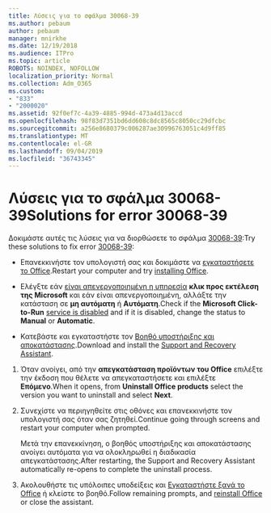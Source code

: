 ```yaml
---
title: Λύσεις για το σφάλμα 30068-39
ms.author: pebaum
author: pebaum
manager: mnirkhe
ms.date: 12/19/2018
ms.audience: ITPro
ms.topic: article
ROBOTS: NOINDEX, NOFOLLOW
localization_priority: Normal
ms.collection: Adm_O365
ms.custom:
- "833"
- "2000020"
ms.assetid: 92f0ef7c-4a39-4885-994d-473a4d13accd
ms.openlocfilehash: 98f83d7351bd6dd608c8dc8565c8050cc29dfcbc
ms.sourcegitcommit: a256e8680379c006287ae30996763051c4d9ff85
ms.translationtype: MT
ms.contentlocale: el-GR
ms.lasthandoff: 09/04/2019
ms.locfileid: "36743345"
---
```

# <a name="solutions-for-error-30068-39"></a><span data-ttu-id="605ff-102">Λύσεις για το σφάλμα 30068-39</span><span class="sxs-lookup"><span data-stu-id="605ff-102">Solutions for error 30068-39</span></span>

<span data-ttu-id="605ff-103">Δοκιμάστε αυτές τις λύσεις για να διορθώσετε το σφάλμα [30068-39](https://support.office.com/article/963ca3e4-217a-4c16-9c02-ff946548357b?wt.mc_id=Alchemy_ClientDIA):</span><span class="sxs-lookup"><span data-stu-id="605ff-103">Try these solutions to fix error [30068-39](https://support.office.com/article/963ca3e4-217a-4c16-9c02-ff946548357b?wt.mc_id=Alchemy_ClientDIA):</span></span>
  
- <span data-ttu-id="605ff-104">Επανεκκινήστε τον υπολογιστή σας και δοκιμάστε να [εγκαταστήσετε το Office](https://portal.office.com/OLS/MySoftware.aspx).</span><span class="sxs-lookup"><span data-stu-id="605ff-104">Restart your computer and try [installing Office](https://portal.office.com/OLS/MySoftware.aspx).</span></span>

- <span data-ttu-id="605ff-105">Ελέγξτε εάν [είναι απενεργοποιημένη η υπηρεσία](https://support.office.com/article/963ca3e4-217a-4c16-9c02-ff946548357b?wt.mc_id=Alchemy_ClientDIA) **κλικ προς εκτέλεση της Microsoft** και εάν είναι απενεργοποιημένη, αλλάξτε την κατάσταση σε **μη αυτόματη** ή **Αυτόματη**.</span><span class="sxs-lookup"><span data-stu-id="605ff-105">Check if the **Microsoft Click-to-Run** [service is disabled](https://support.office.com/article/963ca3e4-217a-4c16-9c02-ff946548357b?wt.mc_id=Alchemy_ClientDIA) and if it is disabled, change the status to **Manual** or **Automatic**.</span></span>

- <span data-ttu-id="605ff-106">Κατεβάστε και εγκαταστήστε τον [Βοηθό υποστήριξης και αποκατάστασης](https://aka.ms/SARA-OfficeUninstall-Alchemy).</span><span class="sxs-lookup"><span data-stu-id="605ff-106">Download and install the [Support and Recovery Assistant](https://aka.ms/SARA-OfficeUninstall-Alchemy).</span></span>

1. <span data-ttu-id="605ff-107">Όταν ανοίγει, από την **απεγκατάσταση προϊόντων του Office** επιλέξτε την έκδοση που θέλετε να απεγκαταστήσετε και επιλέξτε **Επόμενο**.</span><span class="sxs-lookup"><span data-stu-id="605ff-107">When it opens, from **Uninstall Office products** select the version you want to uninstall and select **Next**.</span></span>

2. <span data-ttu-id="605ff-108">Συνεχίστε να περιηγηθείτε στις οθόνες και επανεκκινήστε τον υπολογιστή σας όταν σας ζητηθεί.</span><span class="sxs-lookup"><span data-stu-id="605ff-108">Continue going through screens and restart your computer when prompted.</span></span>

    <span data-ttu-id="605ff-109">Μετά την επανεκκίνηση, ο βοηθός υποστήριξης και αποκατάστασης ανοίγει αυτόματα για να ολοκληρωθεί η διαδικασία απεγκατάστασης.</span><span class="sxs-lookup"><span data-stu-id="605ff-109">After restarting, the Support and Recovery Assistant automatically re-opens to complete the uninstall process.</span></span>

3. <span data-ttu-id="605ff-110">Ακολουθήστε τις υπόλοιπες υποδείξεις και [Εγκαταστήστε ξανά το Office](https://portal.office.com/OLS/MySoftware.aspx) ή κλείστε το βοηθό.</span><span class="sxs-lookup"><span data-stu-id="605ff-110">Follow remaining prompts, and [reinstall Office](https://portal.office.com/OLS/MySoftware.aspx) or close the assistant.</span></span>

